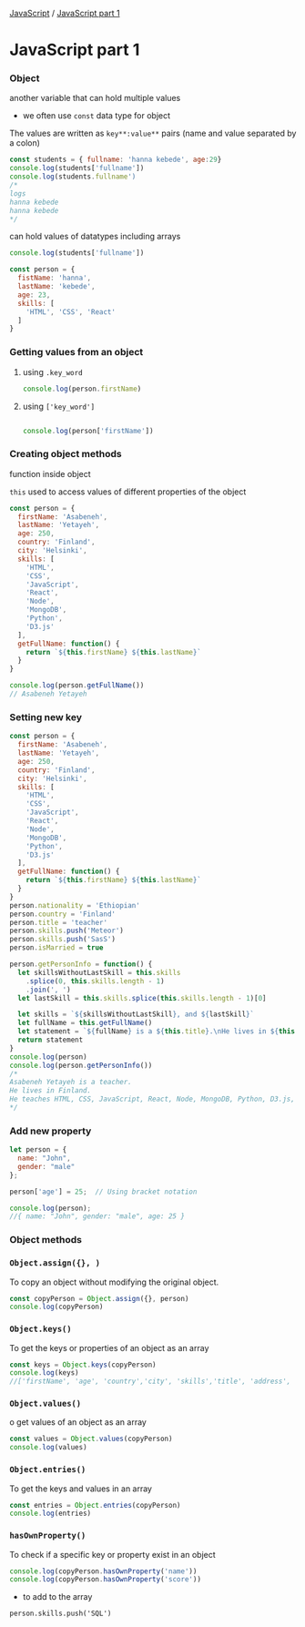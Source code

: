 [JavaScript](../JavaScript.md) / [JavaScript part 1](JavaScript/JavaScript-part-1.md)



# JavaScript part 1

### Object

another variable that can hold multiple values

- we often use `const` data type for object

The values are written as `key**:value**` pairs (name and value separated by a colon)

```jsx
const students = { fullname: 'hanna kebede', age:29}
console.log(students['fullname'])
console.log(students.fullname')
/*
logs
hanna kebede
hanna kebede
*/
```

can hold values of datatypes including arrays

```jsx
console.log(students['fullname'])

const person = {
  fistName: 'hanna',
  lastName: 'kebede',
  age: 23,
  skills: [
    'HTML', 'CSS', 'React'
  ]
}
```

### Getting values from an object

1. using `.key_word`
    
    ```jsx
    console.log(person.firstName)
    ```
    
2. using `['key_word']`
    
    ```jsx
    
    console.log(person['firstName'])
    ```
    

### Creating object methods

function inside object

`this` used to access values of different properties of the object

```jsx
const person = {
  firstName: 'Asabeneh',
  lastName: 'Yetayeh',
  age: 250,
  country: 'Finland',
  city: 'Helsinki',
  skills: [
    'HTML',
    'CSS',
    'JavaScript',
    'React',
    'Node',
    'MongoDB',
    'Python',
    'D3.js'
  ],
  getFullName: function() {
    return `${this.firstName} ${this.lastName}`
  }
}

console.log(person.getFullName())
// Asabeneh Yetayeh
```

### Setting new key

```jsx
const person = {
  firstName: 'Asabeneh',
  lastName: 'Yetayeh',
  age: 250,
  country: 'Finland',
  city: 'Helsinki',
  skills: [
    'HTML',
    'CSS',
    'JavaScript',
    'React',
    'Node',
    'MongoDB',
    'Python',
    'D3.js'
  ],
  getFullName: function() {
    return `${this.firstName} ${this.lastName}`
  }
}
person.nationality = 'Ethiopian'
person.country = 'Finland'
person.title = 'teacher'
person.skills.push('Meteor')
person.skills.push('SasS')
person.isMarried = true

person.getPersonInfo = function() {
  let skillsWithoutLastSkill = this.skills
    .splice(0, this.skills.length - 1)
    .join(', ')
  let lastSkill = this.skills.splice(this.skills.length - 1)[0]

  let skills = `${skillsWithoutLastSkill}, and ${lastSkill}`
  let fullName = this.getFullName()
  let statement = `${fullName} is a ${this.title}.\nHe lives in ${this.country}.\nHe teaches ${skills}.`
  return statement
}
console.log(person)
console.log(person.getPersonInfo())
/*
Asabeneh Yetayeh is a teacher.
He lives in Finland.
He teaches HTML, CSS, JavaScript, React, Node, MongoDB, Python, D3.js, Meteor, and SasS.
*/
```

### Add new property

```jsx
let person = {
  name: "John",
  gender: "male"
};

person['age'] = 25;  // Using bracket notation

console.log(person);
//{ name: "John", gender: "male", age: 25 }
```

### Object methods

### `Object.assign({}, )`

To copy an object without modifying the original object.

```jsx
const copyPerson = Object.assign({}, person)
console.log(copyPerson)
```

### `Object.keys()`

To get the keys or properties of an object as an array

```jsx
const keys = Object.keys(copyPerson)
console.log(keys)
//['firstName', 'age', 'country','city', 'skills','title', 'address', 'getPersonInfo']
```

### `Object.values()`

o get values of an object as an array

```jsx
const values = Object.values(copyPerson)
console.log(values)
```

### `Object.entries()`

To get the keys and values in an array

```jsx
const entries = Object.entries(copyPerson)
console.log(entries)
```

### `hasOwnProperty()`

To check if a specific key or property exist in an object

```jsx
console.log(copyPerson.hasOwnProperty('name'))
console.log(copyPerson.hasOwnProperty('score'))
```

- to add to the array

`person.skills.push('SQL')`